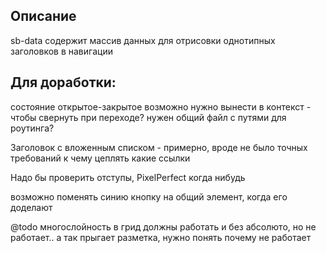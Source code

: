 ## Описание

sb-data содержит массив данных для отрисовки однотипных заголовков в навигации

## Для доработки:
состояние открытое-закрытое возможно нужно вынести в контекст - чтобы свернуть при переходе?
нужен общий файл с путями для роутинга?

Заголовок с вложенным списком - примерно, вроде не было точных требований к чему цеплять какие ссылки

Надо бы проверить отступы, PixelPerfect когда нибудь

возможно поменять синию кнопку на общий элемент, когда его доделают

@todo многослойность в грид должны работать и без абсолюто, но не работает.. а так прыгает разметка, нужно понять почему не работает
